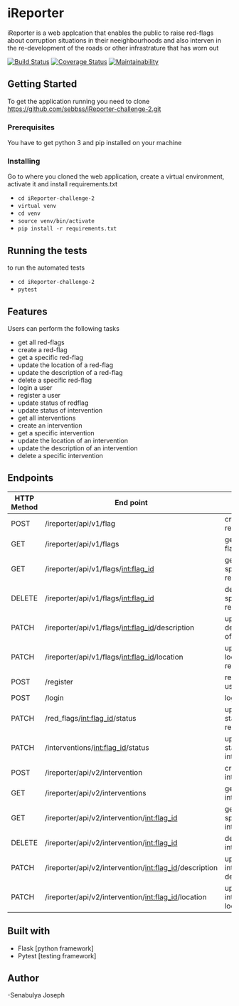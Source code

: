 # iReporter
iReporter is a web applcation that enables the public to raise red-flags about corruption situations in their neeighbourhoods and also interven in the re-development of the roads or other infrastrature that has worn out

[![Build Status](https://travis-ci.org/sebbss/iReporter-challenge-2.svg?branch=challenge_3)](https://travis-ci.org/sebbss/iReporter-challenge-2)
[![Coverage Status](https://coveralls.io/repos/github/sebbss/iReporter-challenge-2/badge.svg?branch=challenge_3)](https://coveralls.io/github/sebbss/iReporter-challenge-2?branch=challenge_3)
[![Maintainability](https://api.codeclimate.com/v1/badges/58e3664e3af045a4cc6f/maintainability)](https://codeclimate.com/github/sebbss/iReporter-challenge-2/maintainability)

## Getting Started
To get the application running you need to clone https://github.com/sebbss/iReporter-challenge-2.git

### Prerequisites
You have to get python 3 and pip installed on your machine

### Installing
Go to where you cloned the web application, create a virtual environment, activate it and install requirements.txt
- ```cd iReporter-challenge-2```
- ```virtual venv```
- ```cd venv```
- ```source venv/bin/activate```
- ```pip install -r requirements.txt```

## Running the tests
to run the automated tests 
- ```cd iReporter-challenge-2```
- ```pytest```

## Features
Users can perform the following tasks
- get all red-flags
- create a red-flag
- get a specific red-flag
- update the location of a red-flag
- update the description of a red-flag
- delete a specific red-flag
- login a user
- register a user
- update status of redflag
- update status of intervention
- get all interventions
- create an intervention
- get a specific intervention
- update the location of an intervention
- update the description of an intervention
- delete a specific intervention


## Endpoints
|HTTP Method | End point | Action|
|-------|---------|----------|
| POST | /ireporter/api/v1/flag | create a red-flag |
| GET | /ireporter/api/v1/flags | get all red-flags |
| GET | /ireporter/api/v1/flags/<int:flag_id> | get a specific red-flag |
| DELETE | /ireporter/api/v1/flags/<int:flag_id> | delete a specific red-flag |
| PATCH | /ireporter/api/v1/flags/<int:flag_id>/description | update the description of a red-flag |
| PATCH | /ireporter/api/v1/flags/<int:flag_id>/location | update the location of a red-flag |
| POST | /register | register a user |
| POST | /login | login a user |
| PATCH | /red_flags/<int:flag_id>/status | update status of a red-flag |
| PATCH | /interventions/<int:flag_id>/status | update status of an intervention |
| POST | /ireporter/api/v2/intervention | create an intervention |
| GET | /ireporter/api/v2/interventions | get all interventions |
| GET | /ireporter/api/v2/intervention/<int:flag_id> | get a specific intervention |
| DELETE | /ireporter/api/v2/intervention/<int:flag_id> | delete an intervention |
| PATCH | /ireporter/api/v2/intervention/<int:flag_id>/description | update an intervention description |
| PATCH | /ireporter/api/v2/intervention/<int:flag_id>/location | update an intervention location |
## Built with 
- Flask [python framework]
- Pytest [testing framework]
 
## Author
-Senabulya Joseph
